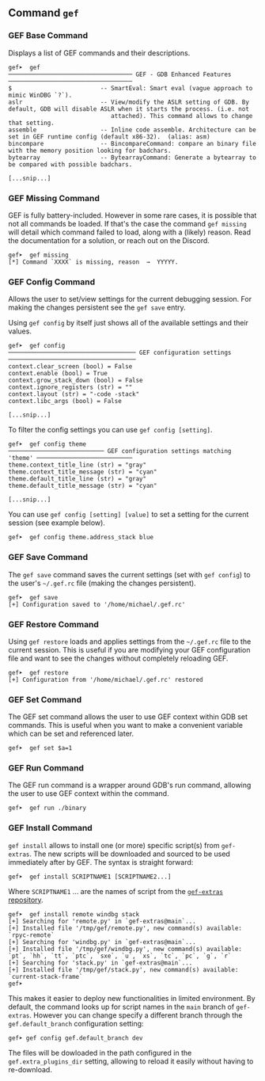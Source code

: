 ## Command `gef`

### GEF Base Command

Displays a list of GEF commands and their descriptions.

```
gef➤  gef
─────────────────────────────────── GEF - GDB Enhanced Features ───────────────────────────────────
$                         -- SmartEval: Smart eval (vague approach to mimic WinDBG `?`).
aslr                      -- View/modify the ASLR setting of GDB. By default, GDB will disable ASLR when it starts the process. (i.e. not
                             attached). This command allows to change that setting.
assemble                  -- Inline code assemble. Architecture can be set in GEF runtime config (default x86-32).  (alias: asm)
bincompare                -- BincompareCommand: compare an binary file with the memory position looking for badchars.
bytearray                 -- BytearrayCommand: Generate a bytearray to be compared with possible badchars.

[...snip...]

```

### GEF Missing Command

GEF is fully battery-included. However in some rare cases, it is possible that not all commands be
loaded. If that's the case the command `gef missing` will detail which command failed to load, along
with a (likely) reason. Read the documentation for a solution, or reach out on the Discord.

```
gef➤  gef missing
[*] Command `XXXX` is missing, reason  →  YYYYY.
```


### GEF Config Command

Allows the user to set/view settings for the current debugging session. For making the changes
persistent see the `gef save` entry.

Using `gef config` by itself just shows all of the available settings and their values.

```
gef➤  gef config
──────────────────────────────────── GEF configuration settings ────────────────────────────────────
context.clear_screen (bool) = False
context.enable (bool) = True
context.grow_stack_down (bool) = False
context.ignore_registers (str) = ""
context.layout (str) = "-code -stack"
context.libc_args (bool) = False

[...snip...]

```

To filter the config settings you can use `gef config [setting]`.

```
gef➤  gef config theme
─────────────────────────── GEF configuration settings matching 'theme' ───────────────────────────
theme.context_title_line (str) = "gray"
theme.context_title_message (str) = "cyan"
theme.default_title_line (str) = "gray"
theme.default_title_message (str) = "cyan"

[...snip...]

```

You can use `gef config [setting] [value]` to set a setting for the current session (see example
below).

```
gef➤  gef config theme.address_stack blue
```

### GEF Save Command

The `gef save` command saves the current settings (set with `gef config`) to the user's `~/.gef.rc`
file (making the changes persistent).

```
gef➤  gef save
[+] Configuration saved to '/home/michael/.gef.rc'
```

### GEF Restore Command

Using `gef restore` loads and applies settings from the `~/.gef.rc` file to the current session.
This is useful if you are modifying your GEF configuration file and want to see the changes without
completely reloading GEF.

```
gef➤  gef restore
[+] Configuration from '/home/michael/.gef.rc' restored
```

### GEF Set Command

The GEF set command allows the user to use GEF context within GDB set commands. This is useful when
you want to make a convenient variable which can be set and referenced later.

```
gef➤  gef set $a=1
```

### GEF Run Command

The GEF run command is a wrapper around GDB's run command, allowing the user to use GEF context
within the command.

```
gef➤  gef run ./binary
```


### GEF Install Command

`gef install` allows to install one (or more) specific script(s) from `gef-extras`. The new scripts
will be downloaded and sourced to be used immediately after by GEF. The syntax is straight forward:

```
gef➤  gef install SCRIPTNAME1 [SCRIPTNAME2...]
```

Where `SCRIPTNAME1` ... are the names of script from the [`gef-extras`
repository](https://github.com/hugsy/gef-extras/tree/main/scripts/).


```
gef➤  gef install remote windbg stack
[+] Searching for 'remote.py' in `gef-extras@main`...
[+] Installed file '/tmp/gef/remote.py', new command(s) available: `rpyc-remote`
[+] Searching for 'windbg.py' in `gef-extras@main`...
[+] Installed file '/tmp/gef/windbg.py', new command(s) available: `pt`, `hh`, `tt`, `ptc`, `sxe`, `u`, `xs`, `tc`, `pc`, `g`, `r`
[+] Searching for 'stack.py' in `gef-extras@main`...
[+] Installed file '/tmp/gef/stack.py', new command(s) available: `current-stack-frame`
gef➤
```

This makes it easier to deploy new functionalities in limited environment. By default, the command
looks up for script names in the `main` branch of `gef-extras`. However you can change specify a
different branch through the `gef.default_branch` configuration setting:
```
gef➤ gef config gef.default_branch dev
```

The files will be dowloaded in the path configured in the `gef.extra_plugins_dir` setting, allowing
to reload it easily without having to re-download.
